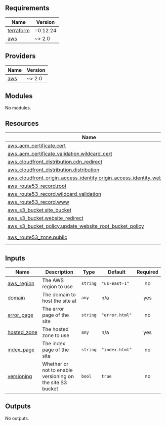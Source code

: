 ## Requirements

| Name | Version |
|------|---------|
| <a name="requirement_terraform"></a> [terraform](#requirement\_terraform) | =0.12.24 |
| <a name="requirement_aws"></a> [aws](#requirement\_aws) | ~> 2.0 |

## Providers

| Name | Version |
|------|---------|
| <a name="provider_aws"></a> [aws](#provider\_aws) | ~> 2.0 |

## Modules

No modules.

## Resources

| Name | Type |
|------|------|
| [aws_acm_certificate.cert](https://registry.terraform.io/providers/hashicorp/aws/latest/docs/resources/acm_certificate) | resource |
| [aws_acm_certificate_validation.wildcard_cert](https://registry.terraform.io/providers/hashicorp/aws/latest/docs/resources/acm_certificate_validation) | resource |
| [aws_cloudfront_distribution.cdn_redirect](https://registry.terraform.io/providers/hashicorp/aws/latest/docs/resources/cloudfront_distribution) | resource |
| [aws_cloudfront_distribution.distribution](https://registry.terraform.io/providers/hashicorp/aws/latest/docs/resources/cloudfront_distribution) | resource |
| [aws_cloudfront_origin_access_identity.origin_access_identity_website](https://registry.terraform.io/providers/hashicorp/aws/latest/docs/resources/cloudfront_origin_access_identity) | resource |
| [aws_route53_record.root](https://registry.terraform.io/providers/hashicorp/aws/latest/docs/resources/route53_record) | resource |
| [aws_route53_record.wildcard_validation](https://registry.terraform.io/providers/hashicorp/aws/latest/docs/resources/route53_record) | resource |
| [aws_route53_record.www](https://registry.terraform.io/providers/hashicorp/aws/latest/docs/resources/route53_record) | resource |
| [aws_s3_bucket.site_bucket](https://registry.terraform.io/providers/hashicorp/aws/latest/docs/resources/s3_bucket) | resource |
| [aws_s3_bucket.website_redirect](https://registry.terraform.io/providers/hashicorp/aws/latest/docs/resources/s3_bucket) | resource |
| [aws_s3_bucket_policy.update_website_root_bucket_policy](https://registry.terraform.io/providers/hashicorp/aws/latest/docs/resources/s3_bucket_policy) | resource |
| [aws_route53_zone.public](https://registry.terraform.io/providers/hashicorp/aws/latest/docs/data-sources/route53_zone) | data source |

## Inputs

| Name | Description | Type | Default | Required |
|------|-------------|------|---------|:--------:|
| <a name="input_aws_region"></a> [aws\_region](#input\_aws\_region) | The AWS region to use | `string` | `"us-east-1"` | no |
| <a name="input_domain"></a> [domain](#input\_domain) | The domain to host the site at | `any` | n/a | yes |
| <a name="input_error_page"></a> [error\_page](#input\_error\_page) | The error page of the site | `string` | `"error.html"` | no |
| <a name="input_hosted_zone"></a> [hosted\_zone](#input\_hosted\_zone) | The hosted zone to use | `any` | n/a | yes |
| <a name="input_index_page"></a> [index\_page](#input\_index\_page) | The index page of the site | `string` | `"index.html"` | no |
| <a name="input_versioning"></a> [versioning](#input\_versioning) | Whether or not to enable versioning on the site S3 bucket | `bool` | `true` | no |

## Outputs

No outputs.
